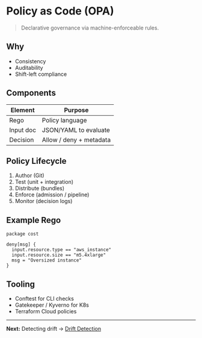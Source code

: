 # Policy as Code (OPA)

> Declarative governance via machine-enforceable rules.

## Why
- Consistency
- Auditability
- Shift-left compliance

## Components
| Element | Purpose |
|---------|---------|
| Rego | Policy language |
| Input doc | JSON/YAML to evaluate |
| Decision | Allow / deny + metadata |

## Policy Lifecycle
1. Author (Git)
2. Test (unit + integration)
3. Distribute (bundles)
4. Enforce (admission / pipeline)
5. Monitor (decision logs)

## Example Rego
```rego
package cost

deny[msg] {
  input.resource.type == "aws_instance"
  input.resource.size == "m5.4xlarge"
  msg = "Oversized instance"
}
```

## Tooling
- Conftest for CLI checks
- Gatekeeper / Kyverno for K8s
- Terraform Cloud policies

---
**Next:** Detecting drift → [Drift Detection](drift-detection.md)

